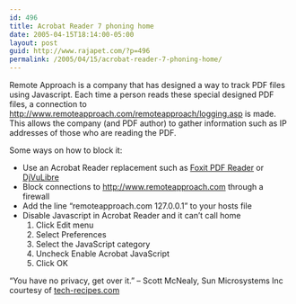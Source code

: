 ```yaml
---
id: 496
title: Acrobat Reader 7 phoning home
date: 2005-04-15T18:14:00-05:00
layout: post
guid: http://www.rajapet.com/?p=496
permalink: /2005/04/15/acrobat-reader-7-phoning-home/
---
```

Remote Approach is a company that has designed a way to track PDF files using Javascript. Each time a person reads these special designed PDF files, a connection to http://www.remoteapproach.com/remoteapproach/logging.asp is made. This allows the company (and PDF author) to gather information such as IP addresses of those who are reading the PDF.

Some ways on how to block it:

  * Use an Acrobat Reader replacement such as [Foxit PDF Reader](http://foxitsoftware.com/pdf/rd_intro.php) or [DjVuLibre](http://djvulibre.djvuzone.org/) 
  * Block connections to http://www.remoteapproach.com through a firewall 
  * Add the line &#8220;remoteapproach.com 127.0.0.1&#8221; to your hosts file 
  * Disable Javascript in Acrobat Reader and it can&#8217;t call home 
      1. Click Edit menu 
      2. Select Preferences 
      3. Select the JavaScript category 
      4. Uncheck Enable Acrobat JavaScript 
      5. Click OK

&#8220;You have no privacy, get over it.&#8221; &#8211; Scott McNealy, Sun Microsystems Inc  
courtesy of [tech-recipes.com](http://www.tech-recipes.com/internet_tips861.html)